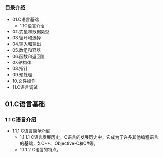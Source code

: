 ### 目录介绍
- 01.C语言基础
  - 1.1C语言介绍
- 02.变量和数据类型
- 03.循环和选择
- 04.输入和输出
- 05.数组和容器
- 06.函数和返回值
- 07.结构体
- 08.指针
- 09.预处理
- 10.文件操作
- 11.C语言调试



## 01.C语言基础
### 1.1 C语言介绍
- 1.1.1 C语言简单介绍
  - 1.1.1.1 C语言发展历史，C语言的发展历史中，它成为了许多其他编程语言的基础，如C++、Objective-C和C#等。
  - 1.1.1.2 C语言的特点，














